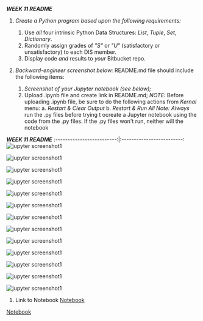 ***WEEK 11 README***

1. *Create a Python program based upon the following requirements:*
    1. Use *all* four intrinsic Python Data Structures: *List*, *Tuple*, *Set*, *Dictionary*.
    2. Randomly assign grades of *"S"* or *"U"* (satisfactory or unsatisfactory) to each DIS member.
    3. Display code *and* results to *your* Bitbucket repo.

1. *Backward-engineer screenshot below:* README.md file should include the following items:
    1. *Screenshot of your Jupyter notebook (see below);*
    2. Upload .ipynb file and create link in README.md;
        *NOTE:* Before uploading .ipynb file, be sure to do the following actions from *Kernal* menu:
            a. *Restart & Clear Output*
            b. *Restart & Run All*
    *Note: Always* run the .py files before trying t ocreate a Jupyter notebook using the code from the .py files. If the .py files won't run, neither will the notebook


***WEEK 11 README***
:-------------------------:|:-------------------------:
![jupyter screenshot1](img/DISweek11shot1.png)    

![jupyter screenshot1](img/DISweek11shot2.png)    

![jupyter screenshot1](img/DISweek11shot3.png)    

![jupyter screenshot1](img/DISweek11shot4.png)    

![jupyter screenshot1](img/DISweek11shot5.png)    

![jupyter screenshot1](img/DISweek11shot6.png)    

![jupyter screenshot1](img/DISweek11shot7.png) 

![jupyter screenshot1](img/DISweek11shot8.png)    

![jupyter screenshot1](img/DISweek11shot9.png)    

![jupyter screenshot1](img/DISweek11shot10.png)    

![jupyter screenshot1](img/DISweek11shot11.png)    

![jupyter screenshot1](img/DISweek11shot12.png) 

![jupyter screenshot1](img/DISweek11shot13.png) 


1. Link to Notebook
[Notebook](documents/DISweek11.ipynb "Week 11 notebook")

[Notebook](documents/DISweek11part2.ipynb "Week 11 notebook")